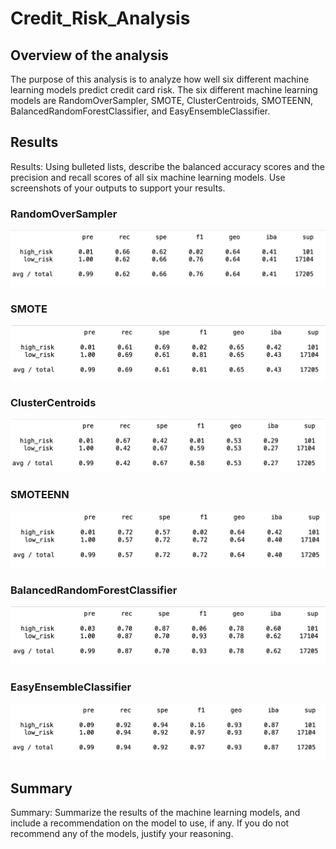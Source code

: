 # Credit_Risk_Analysis
## Overview of the analysis
The purpose of this analysis is to analyze how well six different machine learning models predict credit card risk. The six different machine learning models are RandomOverSampler, SMOTE, ClusterCentroids, SMOTEENN, BalancedRandomForestClassifier, and EasyEnsembleClassifier.

## Results
Results: Using bulleted lists, describe the balanced accuracy scores and the precision and recall scores of all six machine learning models. Use screenshots of your outputs to support your results.

### RandomOverSampler
![RandomOverSampler](./images/RandomOverSampler.png)

### SMOTE
![SMOTE](./images/SMOTE.png)

### ClusterCentroids
![ClusterCentroids](./images/ClusterCentroids.png)

### SMOTEENN
![SMOTEENN](./images/SMOTEENN.png)

### BalancedRandomForestClassifier
![BalancedRandomForestClassifier](./images/BalancedRandomForestClassifier.png)

### EasyEnsembleClassifier
![EasyEnsembleClassifier](./images/EasyEnsembleClassifier.png)

## Summary
Summary: Summarize the results of the machine learning models, and include a recommendation on the model to use, if any. If you do not recommend any of the models, justify your reasoning.
